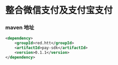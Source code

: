 # 整合微信支付及支付宝支付

### maven 地址

```xml
<dependency>
    <groupId>red.htt</groupId>
    <artifactId>pay-sdk</artifactId>
    <version>0.1.1</version>
</dependency>
```